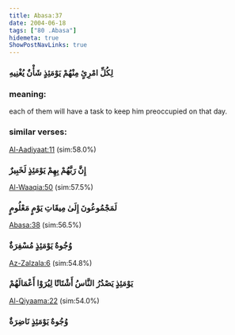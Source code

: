 ```yaml
---
title: Abasa:37
date: 2004-06-18
tags: ["80 .Abasa"]
hidemeta: true 
ShowPostNavLinks: true 
---
```

### لِكُلِّ امْرِئٍ مِنْهُمْ يَوْمَئِذٍ شَأْنٌ يُغْنِيهِ
### meaning: 
each of them will have a task to keep him preoccupied on that day.
### similar verses: 

[Al-Aadiyaat:11](/100/11) (sim:58.0%)

### إِنَّ رَبَّهُمْ بِهِمْ يَوْمَئِذٍ لَخَبِيرٌ

[Al-Waaqia:50](/56/50) (sim:57.5%)

### لَمَجْمُوعُونَ إِلَىٰ مِيقَاتِ يَوْمٍ مَعْلُومٍ

[Abasa:38](/80/38) (sim:56.5%)

### وُجُوهٌ يَوْمَئِذٍ مُسْفِرَةٌ

[Az-Zalzala:6](/99/6) (sim:54.8%)

### يَوْمَئِذٍ يَصْدُرُ النَّاسُ أَشْتَاتًا لِيُرَوْا أَعْمَالَهُمْ

[Al-Qiyaama:22](/75/22) (sim:54.0%)

### وُجُوهٌ يَوْمَئِذٍ نَاضِرَةٌ
